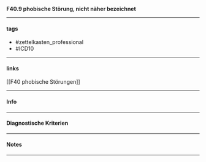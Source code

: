 __F40.9 phobische Störung, nicht näher bezeichnet__

___________________________________________
#### tags

- #zettelkasten_professional
- #ICD10
___________________________________________
#### links

[[F40 phobische Störungen]]
___________________________________________
#### Info

___________________________________________
#### Diagnostische Kriterien

___________________________________________
#### Notes

___________________________________________

